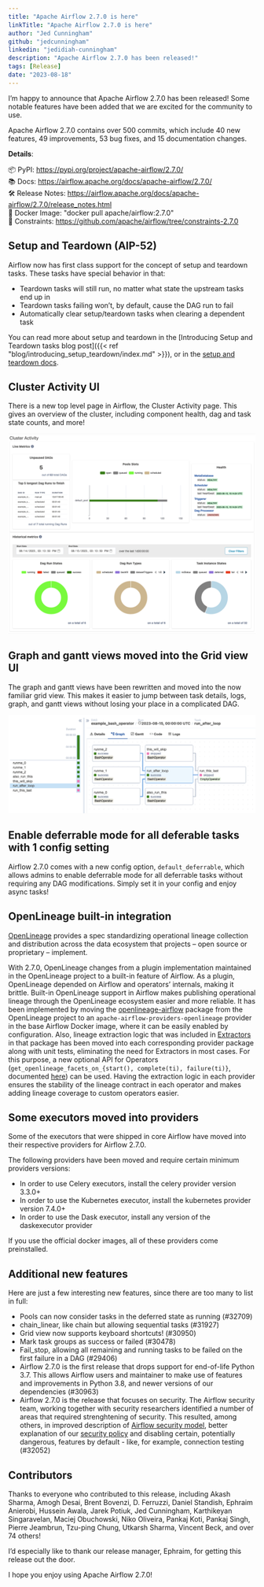 ```yaml
---
title: "Apache Airflow 2.7.0 is here"
linkTitle: "Apache Airflow 2.7.0 is here"
author: "Jed Cunningham"
github: "jedcunningham"
linkedin: "jedidiah-cunningham"
description: "Apache Airflow 2.7.0 has been released!"
tags: [Release]
date: "2023-08-18"
---
```


I’m happy to announce that Apache Airflow 2.7.0 has been released! Some notable features have been added that we are excited for the community to use.

Apache Airflow 2.7.0 contains over 500 commits, which include 40 new features, 49 improvements, 53 bug fixes, and 15 documentation changes.

**Details**:

📦 PyPI: https://pypi.org/project/apache-airflow/2.7.0/ \
📚 Docs: https://airflow.apache.org/docs/apache-airflow/2.7.0/ \
🛠 Release Notes: https://airflow.apache.org/docs/apache-airflow/2.7.0/release_notes.html \
🐳 Docker Image: "docker pull apache/airflow:2.7.0" \
🚏 Constraints: https://github.com/apache/airflow/tree/constraints-2.7.0

## Setup and Teardown (AIP-52)

Airflow now has first class support for the concept of setup and teardown tasks. These tasks have special behavior in that:

* Teardown tasks will still run, no matter what state the upstream tasks end up in
* Teardown tasks failing won’t, by default, cause the DAG run to fail
* Automatically clear setup/teardown tasks when clearing a dependent task

You can read more about setup and teardown in the [Introducing Setup and Teardown tasks blog post]({{< ref "blog/introducing_setup_teardown/index.md" >}}), or in the [setup and teardown docs](https://airflow.apache.org/docs/apache-airflow/2.7.0/howto/setup-and-teardown.html).

## Cluster Activity UI

There is a new top level page in Airflow, the Cluster Activity page. This gives an overview of the cluster, including component health, dag and task state counts, and more!

![New cluster activity page](cluster_activity.png)

## Graph and gantt views moved into the Grid view UI

The graph and gantt views have been rewritten and moved into the now familiar grid view. This makes it easier to jump between task details, logs, graph, and gantt views without losing your place in a complicated DAG.

![Graph in grid view](graph_in_grid.png)

## Enable deferrable mode for all deferable tasks with 1 config setting

Airflow 2.7.0 comes with a new config option, `default_deferrable`, which allows admins to enable deferrable mode for all deferrable tasks without requiring any DAG modifications. Simply set it in your config and enjoy async tasks!

## OpenLineage built-in integration

[OpenLineage](https://openlineage.io/) provides a spec standardizing operational lineage collection and distribution across the data ecosystem that projects – open source or proprietary – implement.

With 2.7.0, OpenLineage changes from a plugin implementation maintained in the OpenLineage project to a built-in feature of Airflow. As a plugin, OpenLineage depended on Airflow and operators’ internals, making it brittle. Built-in OpenLineage support in Airflow makes publishing operational lineage through the OpenLineage ecosystem easier and more reliable. It has been implemented by moving the [openlineage-airflow](https://github.com/OpenLineage/OpenLineage/tree/main/integration/airflow) package from the OpenLineage project to an `apache-airflow-providers-openlineage` provider in the base Airflow Docker image, where it can be easily enabled by configuration. Also, lineage extraction logic that was included in [Extractors](https://github.com/OpenLineage/OpenLineage/tree/main/integration/airflow/openlineage/airflow/extractors) in that package has been moved into each corresponding provider package along with unit tests, eliminating the need for Extractors in most cases. For this purpose, a new optional API for Operators (`get_openlineage_facets_on_{start(), complete(ti), failure(ti)}`, documented [here](https://openlineage.io/docs/integrations/airflow/default-extractors)) can be used. Having the extraction logic in each provider ensures the stability of the lineage contract in each operator and makes adding lineage coverage to custom operators easier.

## Some executors moved into providers

Some of the executors that were shipped in core Airflow have moved into their respective providers for Airflow 2.7.0.

The following providers have been moved and require certain minimum providers versions:

* In order to use Celery executors, install the celery provider version 3.3.0+
* In order to use the Kubernetes executor, install the kubernetes provider version 7.4.0+
* In order to use the Dask executor, install any version of the daskexecutor provider

If you use the official docker images, all of these providers come preinstalled.

## Additional new features

Here are just a few interesting new features, since there are too many to list in full:

* Pools can now consider tasks in the deferred state as running (#32709)
* chain_linear, like chain but allowing sequential tasks (#31927)
* Grid view now supports keyboard shortcuts! (#30950)
* Mark task groups as success or failed (#30478)
* Fail_stop, allowing all remaining and running tasks to be failed on the first failure in a DAG (#29406)
* Airflow 2.7.0 is the first release that drops support for end-of-life Python 3.7. This allows Airflow users and maintainer to make use of features and improvements in Python 3.8, and newer versions of our dependencies (#30963)
* Airflow 2.7.0 is the release that focuses on security. The Airflow security team, working together with security researchers identified a number of areas that required strenghtening of security. This resulted, among others, in improved description of [Airflow security model](https://airflow.apache.org/docs/apache-airflow/stable/security/security_model/), better explanation of our [security policy](https://github.com/apache/airflow/security/policy) and disabling certain, potentially dangerous, features by default - like, for example, connection testing (#32052)


## Contributors

Thanks to everyone who contributed to this release, including Akash Sharma, Amogh Desai, Brent Bovenzi, D. Ferruzzi, Daniel Standish, Ephraim Anierobi, Hussein Awala, Jarek Potiuk, Jed Cunningham, Karthikeyan Singaravelan, Maciej Obuchowski, Niko Oliveira, Pankaj Koti, Pankaj Singh, Pierre Jeambrun, Tzu-ping Chung, Utkarsh Sharma, Vincent Beck, and over 74 others!

I’d especially like to thank our release manager, Ephraim, for getting this release out the door.

I hope you enjoy using Apache Airflow 2.7.0!
